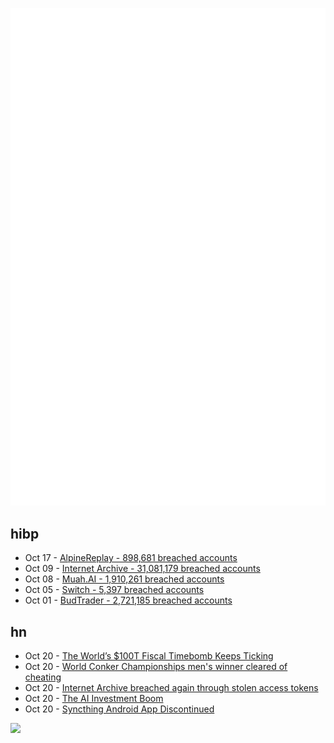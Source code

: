 ![Metrics](https://raw.githubusercontent.com/phixion/phixion/master/metrics.svg)

## hibp

<!--
for https://github.com/phixion/phixion/blob/main/.github/workflows/feeds.yml
-->
<!--START_SECTION:haveibeenpwnd-->
- Oct 17 - [AlpineReplay - 898,681 breached accounts](https://haveibeenpwned.com/PwnedWebsites#AlpineReplay)
- Oct 09 - [Internet Archive - 31,081,179 breached accounts](https://haveibeenpwned.com/PwnedWebsites#InternetArchive)
- Oct 08 - [Muah.AI - 1,910,261 breached accounts](https://haveibeenpwned.com/PwnedWebsites#Muah)
- Oct 05 - [Switch - 5,397 breached accounts](https://haveibeenpwned.com/PwnedWebsites#Switch)
- Oct 01 - [BudTrader - 2,721,185 breached accounts](https://haveibeenpwned.com/PwnedWebsites#BudTrader)
<!--END_SECTION:haveibeenpwnd-->

## hn

<!--
for https://github.com/phixion/phixion/blob/main/.github/workflows/feeds.yml
-->
<!--START_SECTION:hn-->
- Oct 20 - [The World’s $100T Fiscal Timebomb Keeps Ticking](https://www.bloomberg.com/news/articles/2024-10-19/the-world-s-100-trillion-fiscal-timebomb-keeps-ticking)
- Oct 20 - [World Conker Championships men's winner cleared of cheating](https://news.sky.com/story/world-conker-championships-mens-winner-cleared-of-cheating-13237587)
- Oct 20 - [Internet Archive breached again through stolen access tokens](https://www.bleepingcomputer.com/news/security/internet-archive-breached-again-through-stolen-access-tokens/)
- Oct 20 - [The AI Investment Boom](https://www.apricitas.io/p/the-ai-investment-boom)
- Oct 20 - [Syncthing Android App Discontinued](https://old.reddit.com/r/Syncthing/comments/1g7zpvm/syncthing_android_app_discontinued/)
<!--END_SECTION:hn-->

<!--
for https://yhype.me
-->
![](https://hit.yhype.me/github/profile?user_id=13013670)

